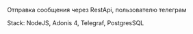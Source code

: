 Отправка сообщения через RestApi, пользователю телеграм

Stack:
NodeJS, Adonis 4, Telegraf, PostgresSQL